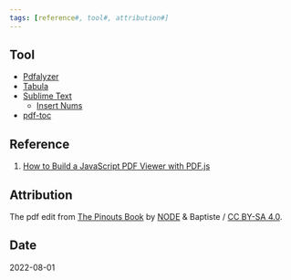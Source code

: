 ```yaml
---
tags: [reference#, tool#, attribution#]
---
```


## Tool

- [Pdfalyzer](https://github.com/michelcrypt4d4mus/pdfalyzer)
- [Tabula](https://tabula.technology)
- [Sublime Text](https://www.sublimetext.com)
	- [Insert Nums](https://github.com/jbrooksuk/InsertNums)
- [pdf-toc](https://github.com/HareInWeed/pdf-toc)

## Reference

1. [How to Build a JavaScript PDF Viewer with PDF.js](https://pspdfkit.com/blog/2021/how-to-build-a-javascript-pdf-viewer-with-pdfjs/)

## Attribution

The pdf edit from [The Pinouts Book](https://pinouts.org) by [NODE](https://n-o-d-e.net/index.html) & Baptiste / [CC BY-SA 4.0](https://creativecommons.org/licenses/by-sa/4.0/).

## Date

2022-08-01